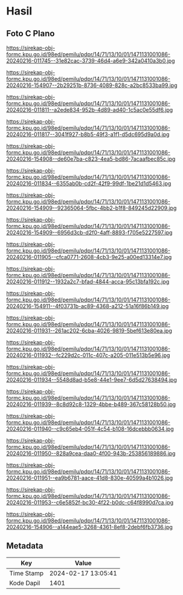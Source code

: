 # Hasil

## Foto C Plano

https://sirekap-obj-formc.kpu.go.id/98ed/pemilu/pdpr/14/71/13/10/01/1471131001086-20240216-011745--31e82cac-3739-46d4-a6e9-342a0410a3b0.jpg

https://sirekap-obj-formc.kpu.go.id/98ed/pemilu/pdpr/14/71/13/10/01/1471131001086-20240216-154907--2b29251b-8736-4089-828c-a2bc8533ba99.jpg

https://sirekap-obj-formc.kpu.go.id/98ed/pemilu/pdpr/14/71/13/10/01/1471131001086-20240216-011811--a2ede834-952b-4d89-ad40-1c5ac0e55df6.jpg

https://sirekap-obj-formc.kpu.go.id/98ed/pemilu/pdpr/14/71/13/10/01/1471131001086-20240216-011817--3041f927-b8b5-49f3-a1f1-d5dc695d9a0d.jpg

https://sirekap-obj-formc.kpu.go.id/98ed/pemilu/pdpr/14/71/13/10/01/1471131001086-20240216-154908--de60e7ba-c823-4ea5-bd86-7acaafbec85c.jpg

https://sirekap-obj-formc.kpu.go.id/98ed/pemilu/pdpr/14/71/13/10/01/1471131001086-20240216-011834--6355ab0b-cd2f-42f9-99df-1be21d1d5463.jpg

https://sirekap-obj-formc.kpu.go.id/98ed/pemilu/pdpr/14/71/13/10/01/1471131001086-20240216-154909--92365064-5fbc-4bb2-b1f8-849245d22909.jpg

https://sirekap-obj-formc.kpu.go.id/98ed/pemilu/pdpr/14/71/13/10/01/1471131001086-20240216-154909--6956d3cb-d2f0-4aff-8893-f705e5227597.jpg

https://sirekap-obj-formc.kpu.go.id/98ed/pemilu/pdpr/14/71/13/10/01/1471131001086-20240216-011905--cfca0771-2608-4cb3-9e25-a00ed13314e7.jpg

https://sirekap-obj-formc.kpu.go.id/98ed/pemilu/pdpr/14/71/13/10/01/1471131001086-20240216-011912--1932a2c7-bfad-4844-acca-95c13bfa192c.jpg

https://sirekap-obj-formc.kpu.go.id/98ed/pemilu/pdpr/14/71/13/10/01/1471131001086-20240216-154911--4f03731b-ac89-4368-a212-51a16f86b149.jpg

https://sirekap-obj-formc.kpu.go.id/98ed/pemilu/pdpr/14/71/13/10/01/1471131001086-20240216-011931--261ac202-6cba-4026-9819-5bef613e80ea.jpg

https://sirekap-obj-formc.kpu.go.id/98ed/pemilu/pdpr/14/71/13/10/01/1471131001086-20240216-011932--fc229d2c-011c-407c-a205-011e513b5e96.jpg

https://sirekap-obj-formc.kpu.go.id/98ed/pemilu/pdpr/14/71/13/10/01/1471131001086-20240216-011934--5548d8ad-b5e8-44e1-9ee7-6d5d27638494.jpg

https://sirekap-obj-formc.kpu.go.id/98ed/pemilu/pdpr/14/71/13/10/01/1471131001086-20240216-011939--8c8d92c8-1329-4bbe-b489-367c58128b50.jpg

https://sirekap-obj-formc.kpu.go.id/98ed/pemilu/pdpr/14/71/13/10/01/1471131001086-20240216-011940--c9c65eb4-051f-4c54-b108-16dcebbb0634.jpg

https://sirekap-obj-formc.kpu.go.id/98ed/pemilu/pdpr/14/71/13/10/01/1471131001086-20240216-011950--828a9cea-daa0-4f00-943b-253856189886.jpg

https://sirekap-obj-formc.kpu.go.id/98ed/pemilu/pdpr/14/71/13/10/01/1471131001086-20240216-011951--ea9b6781-aace-41d8-830e-40599a4b1026.jpg

https://sirekap-obj-formc.kpu.go.id/98ed/pemilu/pdpr/14/71/13/10/01/1471131001086-20240216-011953--c6e5852f-bc30-4f22-b0dc-c64f8990d7ca.jpg

https://sirekap-obj-formc.kpu.go.id/98ed/pemilu/pdpr/14/71/13/10/01/1471131001086-20240216-154906--a144eae5-3268-4361-8ef8-2debf6fb3736.jpg


## Metadata

| Key        | Value               |
| ---------- | ------------------- |
| Time Stamp | 2024-02-17 13:05:41 |
| Kode Dapil | 1401                |



